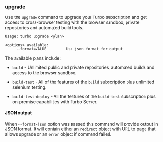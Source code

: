 ### upgrade

Use the `upgrade` command to upgrade your Turbo subscription and get access to cross-browser testing with the browser sandbox, private repositories and automated build tools.

```
Usage: turbo upgrade <plan>

<options> available:
     --format=VALUE         Use json format for output
```

The available plans include:

- `build` - Unlimited public and private repositories, automated builds and access to the browser sandbox.

- `build-test` - All of the features of the `build` subscription plus unlimited selenium testing.

- `build-test-deploy` - All the features of the `build-test` subscription plus on-premise capabilities with Turbo Server.

#### JSON output

When `--format=json` option was passed this command will provide output in JSON format. It will contain either an `redirect` object with URL to page that allows upgrade or an `error` object if command failed.